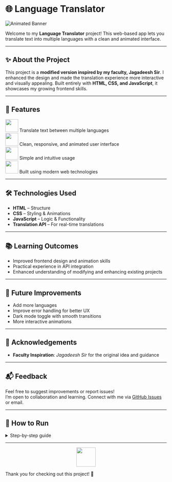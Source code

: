  # 🌐 Language Translator

![Animated Banner](https://media.giphy.com/media/26gsspfM0E8h9u1hy/giphy.gif)
             
Welcome to my **Language Translator** project! This web-based app lets you translate text into multiple languages with a clean and animated interface.

---
 
## ✨ About the Project

This project is a **modified version inspired by my faculty, Jagadeesh Sir**. I enhanced the design and made the translation experience more interactive and visually appealing. Built entirely with **HTML, CSS, and JavaScript**, it showcases my growing frontend skills.

---

## 🚀 Features

<img src="https://media.giphy.com/media/3oEduSbSGpGaRX2Vri/giphy.gif" width="40"> Translate text between multiple languages  
<img src="https://media.giphy.com/media/xThtamjYZ9AUiQ5fJS/giphy.gif" width="40"> Clean, responsive, and animated user interface  
<img src="https://media.giphy.com/media/l0MYt5jPR6QX5pnqM/giphy.gif" width="40"> Simple and intuitive usage  
<img src="https://media.giphy.com/media/mq5y2jHRCAqMo/giphy.gif" width="40"> Built using modern web technologies

---

## 🛠️ Technologies Used

- **HTML** – Structure  
- **CSS** – Styling & Animations  
- **JavaScript** – Logic & Functionality  
- **Translation API** – For real-time translations

---

## 📚 Learning Outcomes

- Improved frontend design and animation skills  
- Practical experience in API integration  
- Enhanced understanding of modifying and enhancing existing projects

---

## 📌 Future Improvements

- Add more languages  
- Improve error handling for better UX  
- Dark mode toggle with smooth transitions  
- More interactive animations

---

## 🙏 Acknowledgements

- **Faculty Inspiration**: *Jagadeesh Sir* for the original idea and guidance

---

## 📬 Feedback

Feel free to suggest improvements or report issues!  
I’m open to collaboration and learning. Connect with me via [GitHub Issues](https://github.com/deepakrajjs/language-translator/issues) or email.

---

## 📂 How to Run

<details>
  <summary>Step-by-step guide</summary>

  1. <img src="https://media.giphy.com/media/26gsspfM0E8h9u1hy/giphy.gif" width="30"> Clone or download the project files.
  2. <img src="https://media.giphy.com/media/3oEduSbSGpGaRX2Vri/giphy.gif" width="30"> Open the `index.html` file in your web browser.
  3. <img src="https://media.giphy.com/media/mq5y2jHRCAqMo/giphy.gif" width="30"> Enjoy translating with style!

</details>

---

<p align="center">
  <img src="https://media.giphy.com/media/xThtamjYZ9AUiQ5fJS/giphy.gif" width="60">
</p>

Thank you for checking out this project! 🚀  
